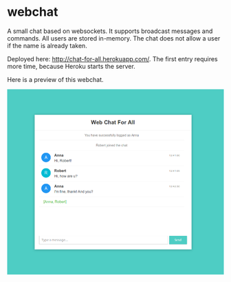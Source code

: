 # webchat
A small chat based on websockets. It supports broadcast messages and commands.
All users are stored in-memory. The chat does not allow a user if the name is already taken.

Deployed here: http://chat-for-all.herokuapp.com/. The first entry requires more time, because Heroku starts the server.

Here is a preview of this webchat.

![Image preview](https://raw.githubusercontent.com/swsms/webchat/master/preview.png)
